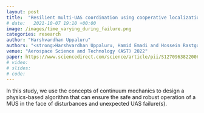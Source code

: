 ```yaml
---
layout: post
title:  "Resilient multi-UAS coordination using cooperative localization"
# date:   2021-10-07 19:10 +00:00
image: /images/time_varying_during_failure.png
categories: research
author: "Harshvardhan Uppaluru"
authors: "<strong>Harshvardhan Uppaluru, Hamid Emadi and Hossein Rastgoftar</strong>"
venue: "Aerospace Science and Technology (AST) 2022"
paper: https://www.sciencedirect.com/science/article/pii/S1270963822006344
# video:
# slides:
# code:
---
```

In this study, we use the concepts of continuum mechanics to design a physics-based
algorithm that can ensure the safe and robust operation of a MUS in the face of
disturbances and unexpected UAS failure(s).

